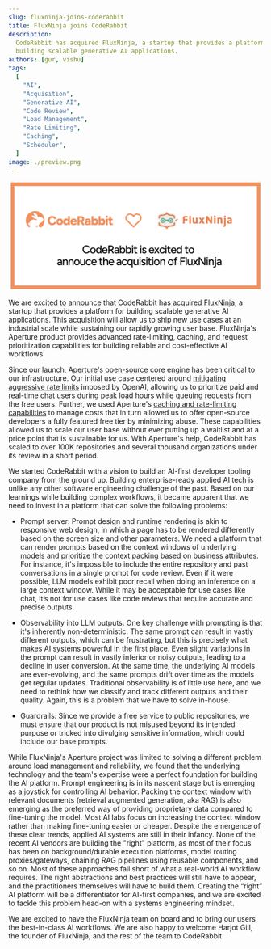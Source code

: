 ```yaml
---
slug: fluxninja-joins-coderabbit
title: FluxNinja joins CodeRabbit
description:
  CodeRabbit has acquired FluxNinja, a startup that provides a platform for
  building scalable generative AI applications.
authors: [gur, vishu]
tags:
  [
    "AI",
    "Acquisition",
    "Generative AI",
    "Code Review",
    "Load Management",
    "Rate Limiting",
    "Caching",
    "Scheduler",
  ]
image: ./preview.png
---
```


![FluxNinja joins CodeRabbit](./preview.png)

We are excited to announce that CodeRabbit has acquired
[FluxNinja](https://fluxninja.com), a startup that provides a platform for
building scalable generative AI applications. This acquisition will allow us to
ship new use cases at an industrial scale while sustaining our rapidly growing
user base. FluxNinja's Aperture product provides advanced rate-limiting,
caching, and request prioritization capabilities for building reliable and
cost-effective AI workflows.

<!--truncate-->

Since our launch,
[Aperture's open-source](https://github.com/fluxninja/aperture) core engine has
been critical to our infrastructure. Our initial use case centered around
[mitigating aggressive rate limits](../openai-rate-limits-2023-10-23/blog.md)
imposed by OpenAI, allowing us to prioritize paid and real-time chat users
during peak load hours while queuing requests from the free users. Further, we
used Aperture's
[caching and rate-limiting capabilities](../how-we-built-cost-effective-generative-ai-application-2023-12-23/blog.md)
to manage costs that in turn allowed us to offer open-source developers a fully
featured free tier by minimizing abuse. These capabilities allowed us to scale
our user base without ever putting up a waitlist and at a price point that is
sustainable for us. With Aperture's help, CodeRabbit has scaled to over 100K
repositories and several thousand organizations under its review in a short
period.

We started CodeRabbit with a vision to build an AI-first developer tooling
company from the ground up. Building enterprise-ready applied AI tech is unlike
any other software engineering challenge of the past. Based on our learnings
while building complex workflows, it became apparent that we need to invest in a
platform that can solve the following problems:

- Prompt server: Prompt design and runtime rendering is akin to responsive web
  design, in which a page has to be rendered differently based on the screen
  size and other parameters. We need a platform that can render prompts based on
  the context windows of underlying models and prioritize the context packing
  based on business attributes. For instance, it's impossible to include the
  entire repository and past conversations in a single prompt for code review.
  Even if it were possible, LLM models exhibit poor recall when doing an
  inference on a large context window. While it may be acceptable for use cases
  like chat, it’s not for use cases like code reviews that require accurate and
  precise outputs.

- Observability into LLM outputs: One key challenge with prompting is that it's
  inherently non-deterministic. The same prompt can result in vastly different
  outputs, which can be frustrating, but this is precisely what makes AI systems
  powerful in the first place. Even slight variations in the prompt can result
  in vastly inferior or noisy outputs, leading to a decline in user conversion.
  At the same time, the underlying AI models are ever-evolving, and the same
  prompts drift over time as the models get regular updates. Traditional
  observability is of little use here, and we need to rethink how we classify
  and track different outputs and their quality. Again, this is a problem that
  we have to solve in-house.

- Guardrails: Since we provide a free service to public repositories, we must
  ensure that our product is not misused beyond its intended purpose or tricked
  into divulging sensitive information, which could include our base prompts.

While FluxNinja's Aperture project was limited to solving a different problem
around load management and reliability, we found that the underlying technology
and the team's expertise were a perfect foundation for building the AI platform.
Prompt engineering is in its nascent stage but is emerging as a joystick for
controlling AI behavior. Packing the context window with relevant documents
(retrieval augmented generation, aka RAG) is also emerging as the preferred way
of providing proprietary data compared to fine-tuning the model. Most AI labs
focus on increasing the context window rather than making fine-tuning easier or
cheaper. Despite the emergence of these clear trends, applied AI systems are
still in their infancy. None of the recent AI vendors are building the "right"
platform, as most of their focus has been on background/durable execution
platforms, model routing proxies/gateways, chaining RAG pipelines using reusable
components, and so on. Most of these approaches fall short of what a real-world
AI workflow requires. The right abstractions and best practices will still have
to appear, and the practitioners themselves will have to build them. Creating
the “right” AI platform will be a differentiator for AI-first companies, and we
are excited to tackle this problem head-on with a systems engineering mindset.

We are excited to have the FluxNinja team on board and to bring our users the
best-in-class AI workflows. We are also happy to welcome Harjot Gill, the
founder of FluxNinja, and the rest of the team to CodeRabbit.
